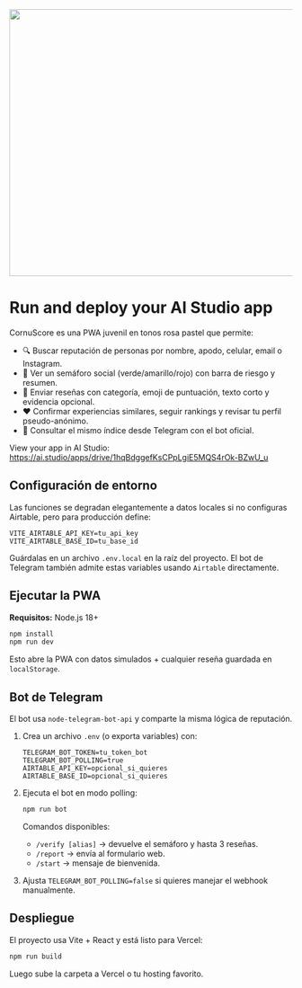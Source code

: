 <div align="center">
<img width="1200" height="475" alt="GHBanner" src="https://github.com/user-attachments/assets/0aa67016-6eaf-458a-adb2-6e31a0763ed6" />
</div>

# Run and deploy your AI Studio app

CornuScore es una PWA juvenil en tonos rosa pastel que permite:

- 🔍 Buscar reputación de personas por nombre, apodo, celular, email o Instagram.
- 🚦 Ver un semáforo social (verde/amarillo/rojo) con barra de riesgo y resumen.
- 📝 Enviar reseñas con categoría, emoji de puntuación, texto corto y evidencia opcional.
- ❤️ Confirmar experiencias similares, seguir rankings y revisar tu perfil pseudo-anónimo.
- 🤖 Consultar el mismo índice desde Telegram con el bot oficial.

View your app in AI Studio: https://ai.studio/apps/drive/1hqBdggefKsCPpLgiE5MQS4rOk-BZwU_u

## Configuración de entorno

Las funciones se degradan elegantemente a datos locales si no configuras Airtable, pero para producción define:

```
VITE_AIRTABLE_API_KEY=tu_api_key
VITE_AIRTABLE_BASE_ID=tu_base_id
```

Guárdalas en un archivo `.env.local` en la raíz del proyecto. El bot de Telegram también admite estas variables usando `Airtable` directamente.

## Ejecutar la PWA

**Requisitos:** Node.js 18+

```bash
npm install
npm run dev
```

Esto abre la PWA con datos simulados + cualquier reseña guardada en `localStorage`.

## Bot de Telegram

El bot usa `node-telegram-bot-api` y comparte la misma lógica de reputación.

1. Crea un archivo `.env` (o exporta variables) con:

   ```
   TELEGRAM_BOT_TOKEN=tu_token_bot
   TELEGRAM_BOT_POLLING=true
   AIRTABLE_API_KEY=opcional_si_quieres
   AIRTABLE_BASE_ID=opcional_si_quieres
   ```

2. Ejecuta el bot en modo polling:

   ```bash
   npm run bot
   ```

   Comandos disponibles:

   - `/verify [alias]` → devuelve el semáforo y hasta 3 reseñas.
   - `/report` → envía al formulario web.
   - `/start` → mensaje de bienvenida.

3. Ajusta `TELEGRAM_BOT_POLLING=false` si quieres manejar el webhook manualmente.

## Despliegue

El proyecto usa Vite + React y está listo para Vercel:

```bash
npm run build
```

Luego sube la carpeta a Vercel o tu hosting favorito.
